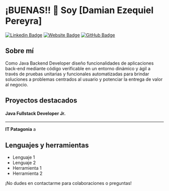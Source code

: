 # ¡BUENAS!! 👋 Soy [Damian Ezequiel Pereyra]

[![Linkedin Badge](https://img.shields.io/badge/-TuNombre-blue?style=flat-square&logo=Linkedin&logoColor=white&link=TU_LINK_DE_LINKEDIN)](TU_LINK_DE_LINKEDIN)
[![Website Badge](https://img.shields.io/badge/-Sitio%20web-1abc9c?style=flat-square&logo=google-chrome&logoColor=white&link=TU_LINK_DEL_SITIO_WEB)](TU_LINK_DEL_SITIO_WEB)
[![GitHub Badge](https://img.shields.io/badge/-GitHub-181717?style=flat-square&logo=GitHub&logoColor=white&link=TU_LINK_DE_GITHUB)](TU_LINK_DE_GITHUB)

## Sobre mí
Como Java Backend Developer diseño funcionalidades de aplicaciones back-end mediante código verificable en un entorno dinámico y ágil a través de pruebas unitarias y funcionales automatizadas para brindar soluciones a problemas centrados al usuario y potenciar la entrega de valor al negocio. 

## Proyectos destacados
#### Java Fullstack Developer Jr.
---
**IT Patagonia** a

## Lenguajes y herramientas
- Lenguaje 1
- Lenguaje 2
- Herramienta 1
- Herramienta 2

¡No dudes en contactarme para colaboraciones o preguntas!

